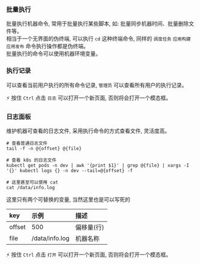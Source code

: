 ### 批量执行

批量执行机器命令, 常用于批量执行某些脚本, 如: 批量同步机器时间、批量删除文件等。  
相当于一个无界面的伪终端, 可以执行 `cd` 这种终端命令, 同样的 `调度任务` `应用构建` `应用发布` 命令执行操作都是伪终端。    
批量执行的命令可以使用机器环境变量。

### 执行记录

可以查看当前用户执行的所有命令记录, `管理员` 可以查看所有用户的执行记录。

⚡ 按住 `Ctrl` 点击 `日志` 可以打开一个新页面, 否则将会打开一个模态框。

### 日志面板

维护机器可查看的日志文件, 采用执行命令的方式查看文件, 灵活度高。

```
# 查看普通日志文件
tail -f -n @{offset} @{file}

# 查看 k8s 的日志文件
kubectl get pods -n dev | awk '{print $1}' | grep @{file} | xargs -I '{}' kubectl logs {} -n dev --tail=@{offset} -f

# 这里甚至可以使用 cat
cat /data/info.log
```

这里只有两个可替换的变量, 当然这里也是可以写死的

| key       | 示例           | 描述       |  
| :----     | :---           | :----     |  
| offset    | 500            | 偏移量(行) |  
| file      | /data/info.log | 机器名称   |  

⚡ 按住 `Ctrl` 点击 `打开` 可以打开一个新页面, 否则将会打开一个模态框。
